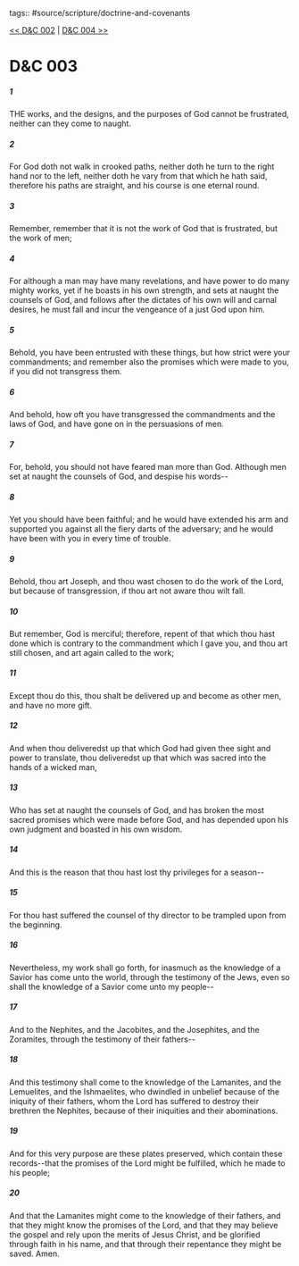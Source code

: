 tags:: #source/scripture/doctrine-and-covenants

[<< D&C 002](doctrine-and-covenants/D&C_002.md) | [D&C 004 >>](doctrine-and-covenants/D&C_004.md)

# D&C 003

##### 1

THE works, and the designs, and the purposes of God cannot be frustrated, neither can they come to naught.

##### 2

For God doth not walk in crooked paths, neither doth he turn to the right hand nor to the left, neither doth he vary from that which he hath said, therefore his paths are straight, and his course is one eternal round.

##### 3

Remember, remember that it is not the work of God that is frustrated, but the work of men;

##### 4

For although a man may have many revelations, and have power to do many mighty works, yet if he boasts in his own strength, and sets at naught the counsels of God, and follows after the dictates of his own will and carnal desires, he must fall and incur the vengeance of a just God upon him.

##### 5

Behold, you have been entrusted with these things, but how strict were your commandments; and remember also the promises which were made to you, if you did not transgress them.

##### 6

And behold, how oft you have transgressed the commandments and the laws of God, and have gone on in the persuasions of men.

##### 7

For, behold, you should not have feared man more than God. Although men set at naught the counsels of God, and despise his words--

##### 8

Yet you should have been faithful; and he would have extended his arm and supported you against all the fiery darts of the adversary; and he would have been with you in every time of trouble.

##### 9

Behold, thou art Joseph, and thou wast chosen to do the work of the Lord, but because of transgression, if thou art not aware thou wilt fall.

##### 10

But remember, God is merciful; therefore, repent of that which thou hast done which is contrary to the commandment which I gave you, and thou art still chosen, and art again called to the work;

##### 11

Except thou do this, thou shalt be delivered up and become as other men, and have no more gift.

##### 12

And when thou deliveredst up that which God had given thee sight and power to translate, thou deliveredst up that which was sacred into the hands of a wicked man,

##### 13

Who has set at naught the counsels of God, and has broken the most sacred promises which were made before God, and has depended upon his own judgment and boasted in his own wisdom.

##### 14

And this is the reason that thou hast lost thy privileges for a season--

##### 15

For thou hast suffered the counsel of thy director to be trampled upon from the beginning.

##### 16

Nevertheless, my work shall go forth, for inasmuch as the knowledge of a Savior has come unto the world, through the testimony of the Jews, even so shall the knowledge of a Savior come unto my people--

##### 17

And to the Nephites, and the Jacobites, and the Josephites, and the Zoramites, through the testimony of their fathers--

##### 18

And this testimony shall come to the knowledge of the Lamanites, and the Lemuelites, and the Ishmaelites, who dwindled in unbelief because of the iniquity of their fathers, whom the Lord has suffered to destroy their brethren the Nephites, because of their iniquities and their abominations.

##### 19

And for this very purpose are these plates preserved, which contain these records--that the promises of the Lord might be fulfilled, which he made to his people;

##### 20

And that the Lamanites might come to the knowledge of their fathers, and that they might know the promises of the Lord, and that they may believe the gospel and rely upon the merits of Jesus Christ, and be glorified through faith in his name, and that through their repentance they might be saved. Amen.

